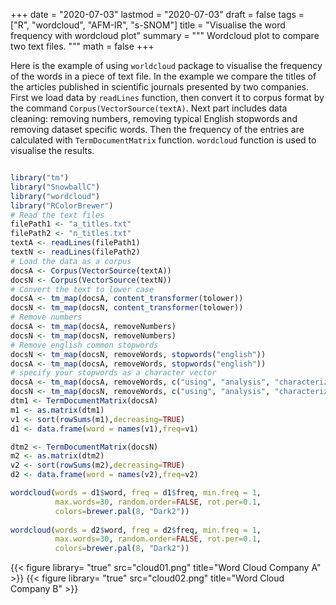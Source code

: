 
+++
date = "2020-07-03"
lastmod = "2020-07-03"
draft = false
tags = ["R", "wordcloud", "AFM-IR", "s-SNOM"]
title = "Visualise the word frequency with wordcloud plot"
summary = """
Wordcloud plot to compare two text files.
"""
math = false
+++

Here is the example of using `worldcloud` package to visualise the frequency of the words in a piece of text file. In the example we compare the titles of the articles published in scientific journals presented by two companies. First we load data by `readLines` function, then convert it to corpus format by the command `Corpus(VectorSource(textA)`. Next part includes data cleaning: removing numbers, removing typical English stopwords and removing dataset specific words. Then the frequency of the entries are calculated with `TermDocumentMatrix` function. `wordcloud` function is used to visualise the results.  

```r

library("tm")
library("SnowballC")
library("wordcloud")
library("RColorBrewer")
# Read the text files
filePath1 <- "a_titles.txt"
filePath2 <- "n_titles.txt"
textA <- readLines(filePath1)
textN <- readLines(filePath2)
# Load the data as a corpus
docsA <- Corpus(VectorSource(textA))
docsN <- Corpus(VectorSource(textN))
# Convert the text to lower case
docsA <- tm_map(docsA, content_transformer(tolower))
docsN <- tm_map(docsN, content_transformer(tolower))
# Remove numbers
docsA <- tm_map(docsA, removeNumbers)
docsN <- tm_map(docsN, removeNumbers)
# Remove english common stopwords
docsN <- tm_map(docsN, removeWords, stopwords("english"))
docsA <- tm_map(docsA, removeWords, stopwords("english"))
# specify your stopwords as a character vector
docsA <- tm_map(docsA, removeWords, c("using", "analysis", "characterization", "type")) 
docsN <- tm_map(docsN, removeWords, c("using", "analysis", "characterization", "type")) 
dtm1 <- TermDocumentMatrix(docsA)
m1 <- as.matrix(dtm1)
v1 <- sort(rowSums(m1),decreasing=TRUE)
d1 <- data.frame(word = names(v1),freq=v1)

dtm2 <- TermDocumentMatrix(docsN)
m2 <- as.matrix(dtm2)
v2 <- sort(rowSums(m2),decreasing=TRUE)
d2 <- data.frame(word = names(v2),freq=v2)

wordcloud(words = d1$word, freq = d1$freq, min.freq = 1,
          max.words=30, random.order=FALSE, rot.per=0.1, 
          colors=brewer.pal(8, "Dark2"))
          
wordcloud(words = d2$word, freq = d2$freq, min.freq = 1,
          max.words=30, random.order=FALSE, rot.per=0.1, 
          colors=brewer.pal(8, "Dark2"))
```
{{< figure library= "true" src="cloud01.png" title="Word Cloud Company A" >}}
{{< figure library= "true" src="cloud02.png" title="Word Cloud Company B" >}}
